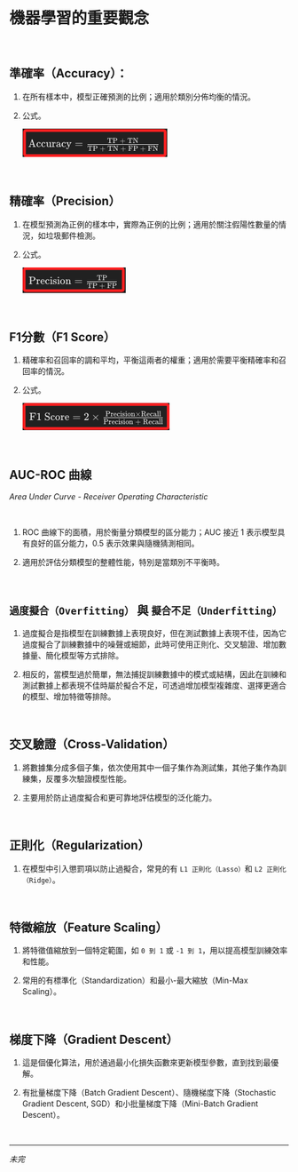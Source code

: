 # 機器學習的重要觀念

<br>

## 準確率（Accuracy）：

1. 在所有樣本中，模型正確預測的比例；適用於類別分佈均衡的情況。

2. 公式。

    ![](images/img_28.png)

<br>

## 精確率（Precision）

1. 在模型預測為正例的樣本中，實際為正例的比例；適用於關注假陽性數量的情況，如垃圾郵件檢測。

2. 公式。

    ![](images/img_29.png)

<br>

## F1分數（F1 Score）

1. 精確率和召回率的調和平均，平衡這兩者的權重；適用於需要平衡精確率和召回率的情況。

2. 公式。

    ![](images/img_30.png)

<br>

## AUC-ROC 曲線

_Area Under Curve - Receiver Operating Characteristic_

<br>

1. ROC 曲線下的面積，用於衡量分類模型的區分能力；AUC 接近 1 表示模型具有良好的區分能力，0.5 表示效果與隨機猜測相同。

2. 適用於評估分類模型的整體性能，特別是當類別不平衡時。

<br>

## `過度擬合（Overfitting）` 與 `擬合不足（Underfitting）`

1. 過度擬合是指模型在訓練數據上表現良好，但在測試數據上表現不佳，因為它過度擬合了訓練數據中的噪聲或細節，此時可使用正則化、交叉驗證、增加數據量、簡化模型等方式排除。

2. 相反的，當模型過於簡單，無法捕捉訓練數據中的模式或結構，因此在訓練和測試數據上都表現不佳時屬於擬合不足，可透過增加模型複雜度、選擇更適合的模型、增加特徵等排除。

<br>

## 交叉驗證（Cross-Validation）

1. 將數據集分成多個子集，依次使用其中一個子集作為測試集，其他子集作為訓練集，反覆多次驗證模型性能。

2. 主要用於防止過度擬合和更可靠地評估模型的泛化能力。

<br>

## 正則化（Regularization）

1. 在模型中引入懲罰項以防止過擬合，常見的有 `L1 正則化（Lasso）`和 `L2 正則化（Ridge）`。

<br>

## 特徵縮放（Feature Scaling）

1. 將特徵值縮放到一個特定範圍，如 `0 到 1` 或 `-1 到 1`，用以提高模型訓練效率和性能。

2. 常用的有標準化（Standardization）和最小-最大縮放（Min-Max Scaling）。

<br>

## 梯度下降（Gradient Descent）

1. 這是個優化算法，用於通過最小化損失函數來更新模型參數，直到找到最優解。

2. 有批量梯度下降（Batch Gradient Descent）、隨機梯度下降（Stochastic Gradient Descent, SGD）和小批量梯度下降（Mini-Batch Gradient Descent）。

<br>

___

_未完_